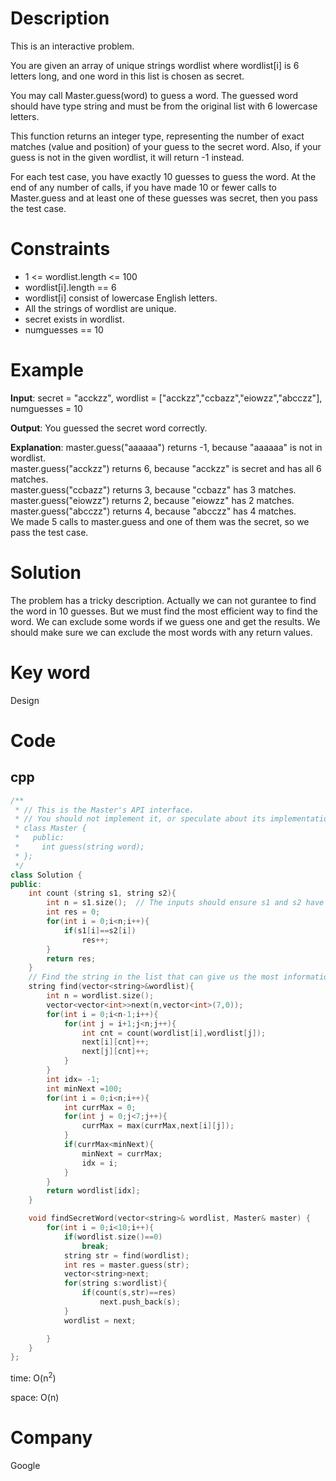 # Description
This is an interactive problem.

You are given an array of unique strings wordlist where wordlist[i] is 6 letters long, and one word in this list is chosen as secret.

You may call Master.guess(word) to guess a word. The guessed word should have type string and must be from the original list with 6 lowercase letters.

This function returns an integer type, representing the number of exact matches (value and position) of your guess to the secret word. Also, if your guess is not in the given wordlist, it will return -1 instead.

For each test case, you have exactly 10 guesses to guess the word. At the end of any number of calls, if you have made 10 or fewer calls to Master.guess and at least one of these guesses was secret, then you pass the test case.

# Constraints
* 1 <= wordlist.length <= 100
* wordlist[i].length == 6
* wordlist[i] consist of lowercase English letters.
* All the strings of wordlist are unique.
* secret exists in wordlist.
* numguesses == 10


# Example
**Input**:  secret = "acckzz", wordlist = ["acckzz","ccbazz","eiowzz","abcczz"], numguesses = 10



**Output**: You guessed the secret word correctly.

**Explanation**: master.guess("aaaaaa") returns -1, because "aaaaaa" is not in wordlist.  
master.guess("acckzz") returns 6, because "acckzz" is secret and has all 6 matches.  
master.guess("ccbazz") returns 3, because "ccbazz" has 3 matches.  
master.guess("eiowzz") returns 2, because "eiowzz" has 2 matches.  
master.guess("abcczz") returns 4, because "abcczz" has 4 matches.  
We made 5 calls to master.guess and one of them was the secret, so we pass the test case.  

 
# Solution
The problem has a tricky description. Actually we can not gurantee to find the word in 10 guesses. But we must find the most efficient way to find the word. We can exclude some words if we guess one and get the results. We should make sure we can exclude the most words with any return values.

# Key word
Design

# Code

## cpp
```cpp
/**
 * // This is the Master's API interface.
 * // You should not implement it, or speculate about its implementation
 * class Master {
 *   public:
 *     int guess(string word);
 * };
 */
class Solution {
public:
    int count (string s1, string s2){
        int n = s1.size();  // The inputs should ensure s1 and s2 have the same size
        int res = 0;
        for(int i = 0;i<n;i++){
            if(s1[i]==s2[i])
                res++;
        }
        return res;
    }
    // Find the string in the list that can give us the most information
    string find(vector<string>&wordlist){
        int n = wordlist.size();
        vector<vector<int>>next(n,vector<int>(7,0));
        for(int i = 0;i<n-1;i++){
            for(int j = i+1;j<n;j++){
                int cnt = count(wordlist[i],wordlist[j]);
                next[i][cnt]++;
                next[j][cnt]++;
            }
        }
        int idx= -1;
        int minNext =100;
        for(int i = 0;i<n;i++){
            int currMax = 0;
            for(int j = 0;j<7;j++){
                currMax = max(currMax,next[i][j]);
            }
            if(currMax<minNext){
                minNext = currMax;
                idx = i;
            }
        }
        return wordlist[idx];
    }

    void findSecretWord(vector<string>& wordlist, Master& master) {
        for(int i = 0;i<10;i++){
            if(wordlist.size()==0)
                break;
            string str = find(wordlist);
            int res = master.guess(str);
            vector<string>next;
            for(string s:wordlist){
                if(count(s,str)==res)
                    next.push_back(s);
            }
            wordlist = next;

        }
    }
};

```
time: O(n<sup>2</sup>)


space: O(n)

# Company
Google